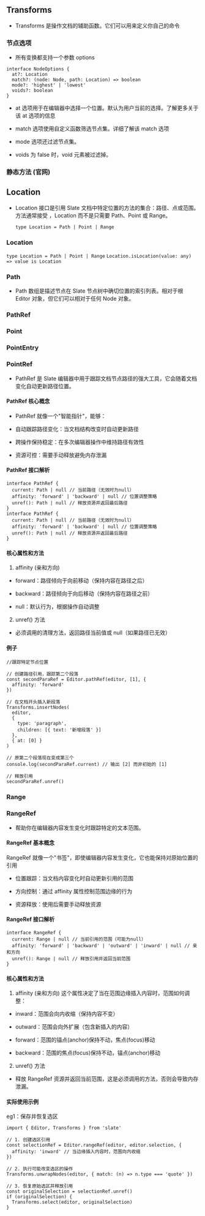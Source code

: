 ## Transforms

- Transforms 是操作文档的辅助函数。它们可以用来定义你自己的命令

### 节点选项

- 所有变换都支持一个参数 options

```tsx
interface NodeOptions {
  at?: Location
  match?: (node: Node, path: Location) => boolean
  mode?: 'highest' | 'lowest'
  voids?: boolean
}
```

- at 选项用于在编辑器中选择一个位置。默认为用户当前的选择。了解更多关于该 at 选项的信息

- match 选项使用自定义函数筛选节点集。详细了解该 match 选项

- mode 选项还过滤节点集。

- voids 为 false 时，void 元素被过滤掉。

### 静态方法 (官网)

## Location

- Location 接口是引用 Slate 文档中特定位置的方法的集合：路径、点或范围。方法通常接受 ，Location 而不是只需要 Path、Point 或 Range。

  `type Location = Path | Point | Range`

### Location

`type Location = Path | Point | Range`
`Location.isLocation(value: any) => value is Location`

### Path

- Path 数组是描述节点在 Slate 节点树中确切位置的索引列表。相对于根 Editor 对象，但它们可以相对于任何 Node 对象。

### PathRef

### Point

### PointEntry

### PointRef

- PathRef 是 Slate 编辑器中用于跟踪文档节点路径的强大工具，它会随着文档变化自动更新路径位置。

#### PathRef 核心概念

- PathRef 就像一个"智能指针"，能够：

- 自动跟踪路径变化：当文档结构改变时自动更新路径

- 跨操作保持稳定：在多次编辑器操作中维持路径有效性

- 资源可控：需要手动释放避免内存泄漏

#### PathRef 接口解析

```tsx
interface PathRef {
  current: Path | null // 当前路径（无效时为null）
  affinity: 'forward' | 'backward' | null // 位置调整策略
  unref(): Path | null // 释放资源并返回最后路径
}
interface PathRef {
  current: Path | null // 当前路径（无效时为null）
  affinity: 'forward' | 'backward' | null // 位置调整策略
  unref(): Path | null // 释放资源并返回最后路径
}
```

#### 核心属性和方法

1. affinity (亲和方向)

- forward：路径倾向于向前移动（保持内容在路径之后）

- backward：路径倾向于向后移动（保持内容在路径之前）

- null：默认行为，根据操作自动调整

2. unref() 方法

- 必须调用的清理方法，返回路径当前值或 null（如果路径已无效）

#### 例子

```tsx
//跟踪特定节点位置

// 创建路径引用，跟踪第二个段落
const secondParaRef = Editor.pathRef(editor, [1], {
  affinity: 'forward'
})

// 在文档开头插入新段落
Transforms.insertNodes(
  editor,
  {
    type: 'paragraph',
    children: [{ text: '新增段落' }]
  },
  { at: [0] }
)

// 原第二个段落现在变成第三个
console.log(secondParaRef.current) // 输出 [2] 而非初始的 [1]

// 释放引用
secondParaRef.unref()
```

### Range

### RangeRef

- 帮助你在编辑器内容发生变化时跟踪特定的文本范围。

#### RangeRef 基本概念

RangeRef 就像一个"书签"，即使编辑器内容发生变化，它也能保持对原始位置的引用

- 位置跟踪：当文档内容变化时自动更新引用的范围

- 方向控制：通过 affinity 属性控制范围边缘的行为

- 资源释放：使用后需要手动释放资源

#### RangeRef 接口解析

```tsx
interface RangeRef {
  current: Range | null // 当前引用的范围（可能为null）
  affinity: 'forward' | 'backward' | 'outward' | 'inward' | null // 亲和方向
  unref(): Range | null // 释放引用并返回当前范围
}
```

#### 核心属性和方法

1.  affinity (亲和方向)
    这个属性决定了当在范围边缘插入内容时，范围如何调整：

- inward：范围会向内收缩（保持内容不变）

- outward：范围会向外扩展（包含新插入的内容）

- forward：范围的锚点(anchor)保持不动，焦点(focus)移动

- backward：范围的焦点(focus)保持不动，锚点(anchor)移动

2. unref() 方法

- 释放 RangeRef 资源并返回当前范围，这是必须调用的方法，否则会导致内存泄漏。

#### 实际使用示例

eg1：保存并恢复选区

```tsx
import { Editor, Transforms } from 'slate'

// 1. 创建选区引用
const selectionRef = Editor.rangeRef(editor, editor.selection, {
  affinity: 'inward' // 当边缘插入内容时，范围向内收缩
})

// 2. 执行可能改变选区的操作
Transforms.unwrapNodes(editor, { match: (n) => n.type === 'quote' })

// 3. 恢复原始选区并释放引用
const originalSelection = selectionRef.unref()
if (originalSelection) {
  Transforms.select(editor, originalSelection)
}
```
